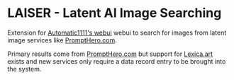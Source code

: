 # LAISER - Latent AI Image Searching

Extension for [Automatic1111's webui](https://github.com/AUTOMATIC1111/stable-diffusion-webui) webui to search for images from latent image services like [PromptHero.com](https://prompthero.com).

Primary results come from [PromptHero.com](https://prompthero.com) but support for [Lexica.art](https://lexica.art/) exists and new services only require a data record entry to be brought into the system.
